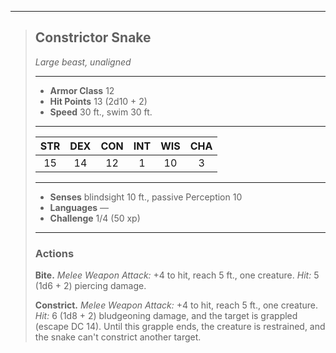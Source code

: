 ***
> ## Constrictor Snake
> *Large beast, unaligned*
> 
> ***
> 
> - **Armor Class** 12
> - **Hit Points** 13 (2d10 + 2)
> - **Speed** 30 ft., swim 30 ft.
> 
> ***
> 
> |STR|DEX|CON|INT|WIS|CHA|
> |:---:|:---:|:---:|:---:|:---:|:---:|
> |15|14|12|1|10|3|
> 
> ***
> 
> - **Senses** blindsight 10 ft., passive Perception 10
> - **Languages** —
> - **Challenge** 1/4 (50 xp)
> 
> ***
> 
> ### Actions
> **Bite.** *Melee Weapon Attack:* +4 to hit, reach 5 ft., one creature. *Hit:* 5 (1d6 + 2) piercing damage.
> 
> **Constrict.** *Melee Weapon Attack:* +4 to hit, reach 5 ft., one creature. *Hit:* 6 (1d8 + 2) bludgeoning damage, and the target is grappled (escape DC 14). Until this grapple ends, the creature is restrained, and the snake can't constrict another target.
